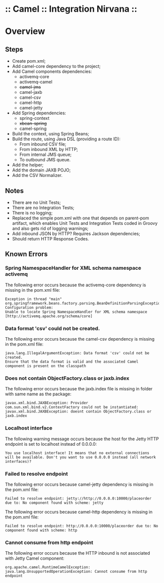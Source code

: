 ﻿:: Camel :: Integration Nirvana ::
==================================

# Overview

## Steps

- Create pom.xml;
- Add camel-core dependency to the project;
- Add Camel components dependencies:
    - activemq-core
    - activemq-camel
    - ~~camel-jms~~
    - camel-jaxb
    - camel-csv
    - camel-http
    - camel-jetty
- Add Spring dependencies:
    - spring-context
    - ~~xbean-spring~~
    - camel-spring
- Build the context, using Spring Beans;
- Build the route, using Java DSL (providing a route ID):
    - From inbound CSV file;
    - From inbound XML by HTTP;
    - From internal JMS queue;
    - To outbound JMS queue.
- Add the helper;
- Add the domain JAXB POJO;
- Add the CSV Normalizer.

## Notes

- There are no Unit Tests;
- There are no Integration Tests;
- There is no logging;
- Replaced the simple pom.xml with one that depends on parent-pom artifact, which enables Unit Tests and Integration Tests coded in Groovy and also gets rid of logging warnings;
- Add inbound JSON by HTTP? Requires Jackson dependencies;
- Should return HTTP Response Codes.

## Known Errors

### Spring NamespaceHandler for XML schema namespace activemq

The following error occurs because the activemq-core dependency is missing in the pom.xml file:

```
Exception in thread "main" org.springframework.beans.factory.parsing.BeanDefinitionParsingException: Configuration problem:
Unable to locate Spring NamespaceHandler for XML schema namespace [http://activemq.apache.org/schema/core]
```

### Data format 'csv' could not be created.

The following error occurs because the camel-csv dependency is missing in the pom.xml file:

```
java.lang.IllegalArgumentException: Data format 'csv' could not be created.
Ensure that the data format is valid and the associated Camel component is present on the classpath
```

### Does not contain ObjectFactory.class or jaxb.index

The following error occurs because the jaxb.index file is missing in folder with same name as the package:

```
javax.xml.bind.JAXBException: Provider com.sun.xml.bind.v2.ContextFactory could not be instantiated: javax.xml.bind.JAXBException: doesnt contain ObjectFactory.class or jaxb.index
```

### Localhost interface

The following warning message occurs because the host for the Jetty HTTP endpoint is set to localhost instead of 0.0.0.0:

```
You use localhost interface! It means that no external connections will be available. Don't you want to use 0.0.0.0 instead (all network interfaces)?
```

### Failed to resolve endpoint

The following error occurs because camel-jetty dependency is missing in the pom.xml file:

```
Failed to resolve endpoint: jetty://http://0.0.0.0:10000/placeorder due to: No component found with scheme: jetty
```

The following error occurs because camel-http dependency is missing in the pom.xml file:

```
Failed to resolve endpoint: http://0.0.0.0:10000/placeorder due to: No component found with scheme: http
```

### Cannot consume from http endpoint

The following error occurs because the HTTP inbound is not associated with Jetty Camel component:

```
org.apache.camel.RuntimeCamelException: java.lang.UnsupportedOperationException: Cannot consume from http endpoint
```
